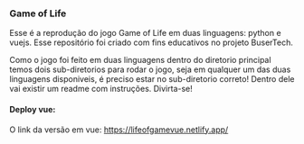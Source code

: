 ### Game of Life 

Esse é a reprodução do jogo Game of Life em duas linguagens: python e vuejs. Esse repositório foi criado com fins 
educativos no projeto BuserTech. 

Como o jogo foi feito em duas linguagens dentro do diretorio principal temos dois sub-diretorios para rodar o jogo, seja em qualquer um das duas linguagens disponiveis, é preciso estar no sub-diretorio correto! Dentro dele vai existir um readme com instruções. Divirta-se!


#### Deploy vue:
O link da versão em vue: https://lifeofgamevue.netlify.app/
